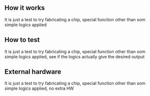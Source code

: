 <!---

This file is used to generate your project datasheet. Please fill in the information below and delete any unused
sections.

You can also include images in this folder and reference them in the markdown. Each image must be less than
512 kb in size, and the combined size of all images must be less than 1 MB.
-->

## How it works

It is just a test to try fabricating a chip, special function other than som simple logics applied

## How to test

It is just a test to try fabricating a chip, special function other than som simple logics applied, see if the logics actually give the desired output

## External hardware

It is just a test to try fabricating a chip, special function other than som simple logics applied, no extra HW
